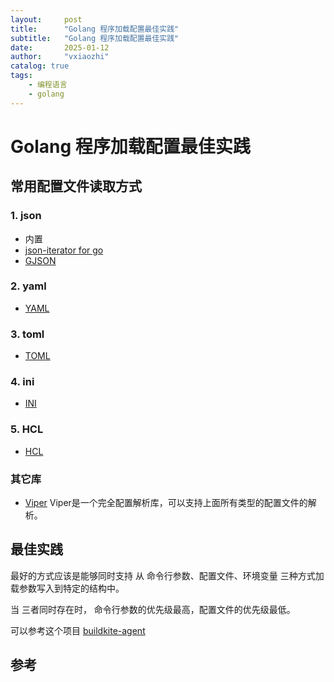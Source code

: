 ```yaml
---
layout:     post
title:      "Golang 程序加载配置最佳实践"
subtitle:   "Golang 程序加载配置最佳实践"
date:       2025-01-12
author:     "vxiaozhi"
catalog: true
tags:
    - 编程语言
    - golang
---
```


# Golang 程序加载配置最佳实践

## 常用配置文件读取方式

### 1. json

- 内置
- [json-iterator for go](https://github.com/json-iterator/go)
- [GJSON ](https://github.com/tidwall/gjson)

### 2. yaml

- [YAML](https://github.com/go-yaml/yaml)

### 3. toml

- [TOML](https://github.com/BurntSushi/toml)

### 4. ini

- [INI](https://github.com/go-ini/ini)


### 5. HCL

- [HCL](https://github.com/hashicorp/hcl)

### 其它库

- [Viper](https://github.com/spf13/viper) Viper是一个完全配置解析库，可以支持上面所有类型的配置文件的解析。

## 最佳实践

最好的方式应该是能够同时支持 从 命令行参数、配置文件、环境变量 三种方式加载参数写入到特定的结构中。 

当 三者同时存在时， 命令行参数的优先级最高，配置文件的优先级最低。

可以参考这个项目  [buildkite-agent](https://github.com/buildkite/agent)

## 参考

